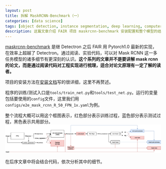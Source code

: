 ```yaml
---
layout: post
title: 拆解 MaskRCNN-Benchmark（一）
categories: [data science]
tags: [object detection, instance segmentation, deep learning, computer vision]
description: 这篇文章介绍 FAIR 项目 maskrcnn-benchmark 安装配置和整个模型的结构。
---
```

[maskrcnn-benchmark](https://github.com/facebookresearch/maskrcnn-benchmark) 是继 Detectron 之后 FAIR 用 Pytorch1.0 最新的实现，在效率上超越了 Detectron。通过阅读、实验代码，可以对 Mask RCNN 这一多任务模型的诸多细节有更深刻的认识。**这个系列的文章并不是要讲解 mask rcnn 的论文，而是通过阅读代码对工程实现进行梳理，适合对论文原理有一定了解的读者。**

项目的安装方法在[安装文档](https://github.com/facebookresearch/maskrcnn-benchmark/blob/master/INSTALL.md)写的很详细，这里不再赘述。

程序的训练/测试入口是```tools/train_net.py```和```tools/test_net.py```。运行的变量包括要使用的```config```文件，这里我们用```configs/e2e_mask_rcnn_R_50_FPN_1x.yaml```为例。

整个流程大概可以用这个框图表示，红色部分表示训练过程，蓝色部分表示测试过程，黑色表示共用部分。
<img src="/images/2019-02-17-maskrcnn-benchmark-1/maskrcnn-benchmark.png" width="1000px"/>

在后序文章中将会结合代码，依次分析其中的细节。